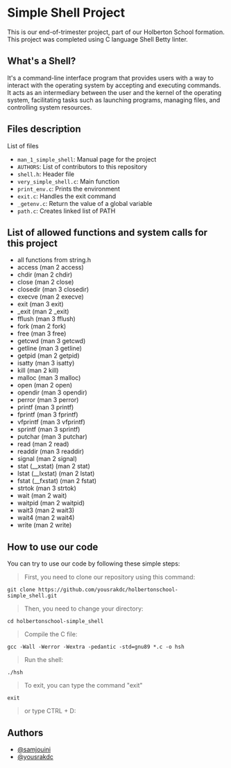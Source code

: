 # Simple Shell Project

This is our end-of-trimester project, part of our Holberton School formation.
This project was completed using C language Shell Betty linter.

## What's a Shell?

It's a command-line interface program that provides users with a way to interact with the operating system by accepting and executing commands. It acts as an intermediary between the user and the kernel of the operating system, facilitating tasks such as launching programs, managing files, and controlling system resources.

## Files description

List of files 

- `man_1_simple_shell`: Manual page for the project
- `AUTHORS`: List of contributors to this repository
- `shell.h`: Header file
- `very_simple_shell.c`:  Main function
- `print_env.c`: Prints the environment
- `exit.c`: Handles the exit command
- `_getenv.c`: Return the value of a global variable
- `path.c`: Creates linked list of PATH

## List of allowed functions and system calls for this project

- all functions from string.h
- access (man 2 access)
- chdir (man 2 chdir)
- close (man 2 close)
- closedir (man 3 closedir)
- execve (man 2 execve)
- exit (man 3 exit)
- _exit (man 2 _exit)
- fflush (man 3 fflush)
- fork (man 2 fork)
- free (man 3 free)
- getcwd (man 3 getcwd)
- getline (man 3 getline)
- getpid (man 2 getpid)
- isatty (man 3 isatty)
- kill (man 2 kill)
- malloc (man 3 malloc)
- open (man 2 open)
- opendir (man 3 opendir)
- perror (man 3 perror)
- printf (man 3 printf)
- fprintf (man 3 fprintf)
- vfprintf (man 3 vfprintf)
- sprintf (man 3 sprintf)
- putchar (man 3 putchar)
- read (man 2 read)
- readdir (man 3 readdir)
- signal (man 2 signal)
- stat (__xstat) (man 2 stat)
- lstat (__lxstat) (man 2 lstat)
- fstat (__fxstat) (man 2 fstat)
- strtok (man 3 strtok)
- wait (man 2 wait)
- waitpid (man 2 waitpid)
- wait3 (man 2 wait3)
- wait4 (man 2 wait4)
- write (man 2 write)

## How to use our code

You can try to use our code by following these simple steps:

> First, you need to clone our repository using this command:
````
git clone https://github.com/yousrakdc/holbertonschool-simple_shell.git
`````

> Then, you need to change your directory:
`````
cd holbertonschool-simple_shell
`````

> Compile the C file:
`````
gcc -Wall -Werror -Wextra -pedantic -std=gnu89 *.c -o hsh
``````

> Run the shell:
``````
./hsh
``````

> To exit, you can type the command "exit"
`````
exit
``````

> or type CTRL + D:


## Authors

- [@samjouini](https://www.github.com/samjouini)
- [@yousrakdc](https://www.github.com/yousrakdc)



